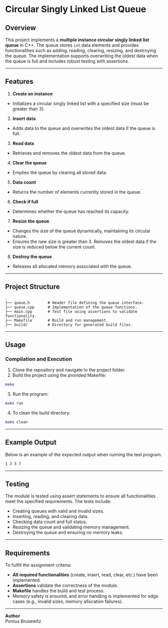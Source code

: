 # Circular Singly Linked List Queue
## Overview
This project implements a **multiple instance circular singly linked list queue** in C++. The queue stores `int` data elements and provides functionalities such as adding, reading, clearing, resizing, and destroying the queue. The implementation supports overwriting the oldest data when the queue is full and includes robust testing with assertions.
________________________________________

## Features ##
1. **Create an instance**
 -  Initializes a circular singly linked list with a specified size (must be greater than 3).
 
2. **Insert data**  
 -  Adds data to the queue and overwrites the oldest data if the queue is full.
 
3. **Read data**  
-  Retrieves and removes the oldest data from the queue.

4. **Clear the queue**  
-  Empties the queue by clearing all stored data.

5. **Data count**  
-  Returns the number of elements currently stored in the queue.

6. **Check if full**  
-  Determines whether the queue has reached its capacity.

7. **Resize the queue**  
-  Changes the size of the queue dynamically, maintaining its circular nature.
-  Ensures the new size is greater than 3. Removes the oldest data if the size is reduced below the current count.

8. **Destroy the queue**  
-  Releases all allocated memory associated with the queue.
________________________________________

## Project Structure
```plaintext
.
├── queue.h        # Header file defining the queue interface.
├── queue.cpp      # Implementation of the queue functions.
├── main.cpp       # Test file using assertions to validate functionality.
├── Makefile       # Build and run management.
├── build/         # Directory for generated build files.
```
________________________________________

## Usage
### Compilation and Execution  
1. Clone the repository and navigate to the project folder.
2. Build the project using the provided Makefile:
```bash
make
```

3. Run the program:
```bash
make run
```
4. To clean the build directory:
```bash
make clean
```
________________________________________

## Example Output  
Below is an example of the expected output when running the test program:  

```bash
1 3 3 7 
```
________________________________________

## Testing  
The module is tested using assert statements to ensure all functionalities meet the specified requirements. The tests include:  
 -  Creating queues with valid and invalid sizes.
-  Inserting, reading, and clearing data.
-  Checking data count and full status.
-  Resizing the queue and validating memory management.
-  Destroying the queue and ensuring no memory leaks.
________________________________________

## Requirements  
To fulfill the assignment criteria:
-  **All required functionalities** (create, insert, read, clear, etc.) have been implemented.
-  **Assertions** validate the correctness of the module.
-  **Makefile** handles the build and test process.
-  Memory safety is ensured, and error handling is implemented for edge cases (e.g., invalid sizes, memory allocation failures).
________________________________________

**Author**  
Pontus Brusewitz
